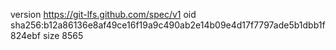 version https://git-lfs.github.com/spec/v1
oid sha256:b12a86136e8af49ce16f19a9c490ab2e14b09e4d17f7797ade5b1dbb1f824ebf
size 8565
